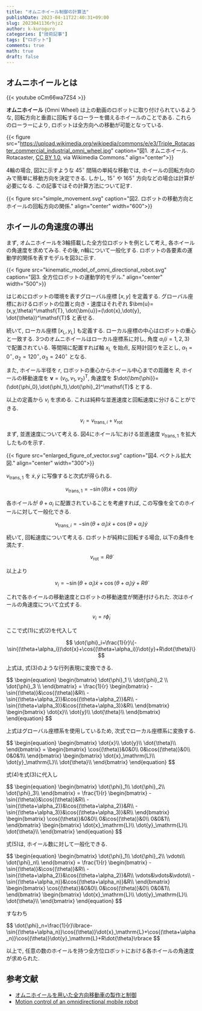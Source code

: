 ```yaml
---
title: "オムニホイール制御の計算法"
publishDate: 2023-04-11T22:40:31+09:00
slug: 2023041136rhjz2
author: k-kuroguro
categories: ["技術記事"]
tags: ["ロボット"]
comments: true
math: true
draft: false
---
```


## オムニホイールとは

{{< youtube oCm66wa7ZS4 >}}

**オムニホイール** (Omni Wheel) は上の動画のロボットに取り付けられているような, 回転方向と垂直に回転するローラーを備えるホイールのことである. これらのローラーにより, ロボットは全方向への移動が可能となっている.

{{< figure src="https://upload.wikimedia.org/wikipedia/commons/e/e3/Triple_Rotacaster_commercial_industrial_omni_wheel.jpg" caption="図1. オムニホイール. Rotacaster, [CC BY 1.0](https://creativecommons.org/licenses/by/1.0), via Wikimedia Commons."  align="center">}}

4輪の場合, 図2に示すような $45^\circ$ 間隔の単純な移動では, ホイールの回転方向のみで簡単に移動方向を決定できる. しかし, $15^\circ$ や $165^\circ$ 方向などの場合は計算が必要になる. この記事ではその計算方法について記す.

{{< figure src="simple_movement.svg" caption="図2. ロボットの移動方向とホイールの回転方向の関係."  align="center" width="600">}}

## ホイールの角速度の導出

まず, オムニホイールを3輪搭載した全方位ロボットを例として考え, 各ホイールの角速度を求めてみる. その後, n輪について一般化する. ロボットの各要素の運動学的関係を表すモデルを図3に示す.

{{< figure src="kinematic_model_of_omni_directional_robot.svg" caption="図3. 全方位ロボットの運動学的モデル."  align="center" width="500">}}

はじめにロボットの環境を表すグローバル座標 $[x,y]$ を定義する. グローバル座標におけるロボットの位置と向き・速度はそれぞれ $\bm{u}=(x,y,\theta)^\mathsf{T}, \dot{\bm{u}}=(\dot{x},\dot{y}, \dot{\theta})^\mathsf{T}$ と表せる.

続いて, ローカル座標 $[x_{\mathrm{L}},y_{\mathrm{L}}]$ も定義する. ローカル座標の中心はロボットの重心と一致する. 3つのオムニホイールはローカル座標系に対し, 角度 $\alpha_i (i=1,2,3)$ で配置されている. 等間隔に配置すれば軸 $x_{\mathrm{L}}$ を始点, 反時計回りを正とし, $\alpha_1 = 0^\circ, \alpha_2 = 120^\circ, \alpha_3 = 240^\circ$ となる.

また, ホイール半径を $r$, ロボットの重心からホイール中心までの距離を $R$, ホイールの移動速度を $\bm{v}=(v_0,v_1,v_2)^\mathsf{T}$, 角速度を $\dot{\bm{\phi}}=(\dot{\phi_0},\dot{\phi_1},\dot{\phi}_2)^\mathsf{T}$ とする.

以上の定義から $v_i$ を求める. これは純粋な並進速度と回転速度に分けることができる.

$$
v_i=v_{\mathrm{trans},i}+v_{\mathrm{rot}}
$$

まず, 並進速度について考える. 図4にホイール1における並進速度 $v_{\mathrm{trans},1}$ を拡大したものを示す.

{{< figure src="enlarged_figure_of_vector.svg" caption="図4. ベクトル拡大図."  align="center" width="300">}}

$v_{\mathrm{trans},1}$ を $\dot{x}, \dot{y}$ に写像すると次式が得られる.


$$
v_{\mathrm{trans},1}=-\sin{(\theta})\dot{x}+\cos{(\theta)}\dot{y}
$$

各ホイールが $\theta+\alpha_i$ に配置されていることを考慮すれば, この写像を全てのホイールに対して一般化できる.

$$
v_{\mathrm{trans},i}=-\sin{(\theta+\alpha_i})\dot{x}+\cos{(\theta+\alpha_i)}\dot{y}
$$

続いて, 回転速度について考える. ロボットが純粋に回転する場合, 以下の条件を満たす.

$$
v_{\mathrm{rot}}=R\dot{\theta}
$$

以上より

$$
\begin{equation}
   v_i=-\sin{(\theta+\alpha_i})\dot{x}+\cos{(\theta+\alpha_i)}\dot{y}+R\dot{\theta}
\end{equation}
$$

これで各ホイールの移動速度とロボットの移動速度が関連付けられた. 次はホイールの角速度について立式する.

$$
\begin{equation}
   v_i=r\dot{\phi}_i
\end{equation}
$$

ここで式$(1)$に式$(2)$を代入して

$$
\dot{\phi}_i=\frac{1}{r}\{-\sin{(\theta+\alpha_i})\dot{x}+\cos{(\theta+\alpha_i)}\dot{y}+R\dot{\theta}\}
$$

上式は, 式$(3)$のような行列表現に変換できる.

<div>
$$
\begin{equation}
   \begin{bmatrix}
      \dot{\phi}_1 \\
      \dot{\phi}_2 \\
      \dot{\phi}_3 \\
   \end{bmatrix}
   =
   \frac{1}{r}
   \begin{bmatrix}
      -\sin{(\theta)}&\cos{(\theta)}&R\\
      -\sin{(\theta+\alpha_2)}&\cos{(\theta+\alpha_2)}&R\\
      -\sin{(\theta+\alpha_3)}&\cos{(\theta+\alpha_3)}&R\\
   \end{bmatrix}
   \begin{bmatrix}
      \dot{x}\\
      \dot{y}\\
      \dot{\theta}\\
   \end{bmatrix}
\end{equation}
$$
</div>

上式はグローバル座標系を使用しているため, 次式でローカル座標系に変換する.

<div>
$$
\begin{equation}
   \begin{bmatrix}
      \dot{x}\\
      \dot{y}\\
      \dot{\theta}\\
   \end{bmatrix}
   =
   \begin{bmatrix}
      \cos{(\theta)}&0&0\\
      0&\cos{(\theta)}&0\\
      0&0&1\\
   \end{bmatrix}
   \begin{bmatrix}
      \dot{x}_\mathrm{L}\\
      \dot{y}_\mathrm{L}\\
      \dot{\theta}\\
   \end{bmatrix}
\end{equation}
$$
</div>

式$(4)$を式$(3)$に代入し

<div>
$$
\begin{equation}
   \begin{bmatrix}
      \dot{\phi}_1\\
      \dot{\phi}_2\\
      \dot{\phi}_3\\
   \end{bmatrix}
   =
   \frac{1}{r}
   \begin{bmatrix}
      -\sin{(\theta)}&\cos{(\theta)}&R\\
      -\sin{(\theta+\alpha_2)}&\cos{(\theta+\alpha_2)}&R\\
      -\sin{(\theta+\alpha_3)}&\cos{(\theta+\alpha_3)}&R\\
   \end{bmatrix}
   \begin{bmatrix}
      \cos{(\theta)}&0&0\\
      0&\cos{(\theta)}&0\\
      0&0&1\\
   \end{bmatrix}
   \begin{bmatrix}
      \dot{x}_\mathrm{L}\\
      \dot{y}_\mathrm{L}\\
      \dot{\theta}\\
   \end{bmatrix}
\end{equation}
$$
</div>

式$(5)$は, ホイール数に対して一般化できる.

<div>
$$
\begin{equation}
   \begin{bmatrix}
      \dot{\phi}_1\\
      \dot{\phi}_2\\
      \vdots\\
      \dot{\phi}_n\\
   \end{bmatrix}
   =
   \frac{1}{r}
   \begin{bmatrix}
      -\sin{(\theta)}&\cos{(\theta)}&R\\
      -\sin{(\theta+\alpha_2)}&\cos{(\theta+\alpha_2)}&R\\
      \vdots&\vdots&\vdots\\
      -\sin{(\theta+\alpha_n)}&\cos{(\theta+\alpha_n)}&R\\
   \end{bmatrix}
   \begin{bmatrix}
      \cos{(\theta)}&0&0\\
      0&\cos{(\theta)}&0\\
      0&0&1\\
   \end{bmatrix}
   \begin{bmatrix}
      \dot{x}_\mathrm{L}\\
      \dot{y}_\mathrm{L}\\
      \dot{\theta}\\
   \end{bmatrix}
\end{equation}
$$
</div>

すなわち

<div>
$$
\dot{\phi}_n=\frac{1}{r}\lbrace-\sin{(\theta+\alpha_n)}\cos{(\theta)}\dot{x}_\mathrm{L}+\cos{(\theta+\alpha_n)}\cos{(\theta)}\dot{y}_\mathrm{L}+R\dot{\theta}\rbrace
$$
</div>

以上で, 任意の数のホイールを持つ全方位ロボットにおける各ホイールの角速度が求められた.

## 参考文献

- [オムニホイールを用いた全方向移動車の製作と制御](https://blog.tokor.org/2015/05/14/%E3%82%AA%E3%83%A0%E3%83%8B%E3%83%9B%E3%82%A4%E3%83%BC%E3%83%AB%E3%82%92%E7%94%A8%E3%81%84%E3%81%9F%E5%85%A8%E6%96%B9%E5%90%91%E7%A7%BB%E5%8B%95%E8%BB%8A%E3%81%AE%E8%A3%BD%E4%BD%9C%E3%81%A8%E5%88%B6%E5%BE%A1/)
- [Motion control of an omnidirectional mobile robot](https://pure.tue.nl/ws/files/4283624/633499.pdf)

